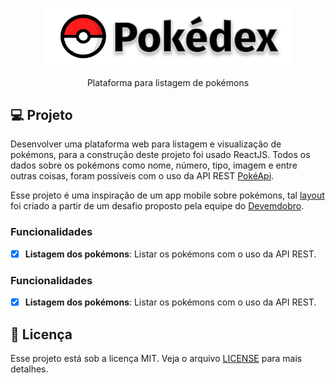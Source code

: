 <p align="center">
  <img alt="Pokedex logo" src="./src/assets/logo.svg" width="400px" />
</p>

<p align="center" fontSize="60px">
  Plataforma para listagem de pokémons
</p>

## 💻 Projeto

Desenvolver uma plataforma web para listagem e visualização de pokémons, para a construção deste projeto foi usado ReactJS. Todos os dados sobre os pokémons como nome, número, tipo, imagem e entre outras coisas, foram possíveis com o uso da API REST [PokéApi](https://pokeapi.co/).

Esse projeto é uma inspiração de um app mobile sobre pokémons, tal [layout](https://www.behance.net/gallery/95727849/Pokdex-App) foi criado a partir de um desafio proposto pela equipe do [Devemdobro](https://devemdobro.com//).

### Funcionalidades

- [x] **Listagem dos pokémons**: Listar os pokémons com o uso da API REST.

### Funcionalidades

- [x] **Listagem dos pokémons**: Listar os pokémons com o uso da API REST.

## 📝 Licença

Esse projeto está sob a licença MIT. Veja o arquivo [LICENSE](LICENSE.md) para mais detalhes.